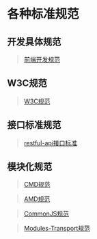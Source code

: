 # 各种标准规范

## 开发具体规范

> [前端开发规范](知识笔记/规范标准/前端开发规范.md)

## W3C规范

> [W3C规范](知识笔记/规范标准/W3C规范/W3C规范.md)

## 接口标准规范

> [restful-api接口标准](知识笔记/规范标准/接口标准规范/restful-api接口标准.md)

## 模块化规范

> [CMD规范](知识笔记/规范标准/模块化规范/CMD规范.md)

> [AMD规范](知识笔记/规范标准/模块化规范/AMD规范.md)

> [CommonJS规范](知识笔记/规范标准/模块化规范/CommonJS规范.md)

> [Modules-Transport规范](知识笔记/规范标准/模块化规范/Modules-Transport规范.md)
